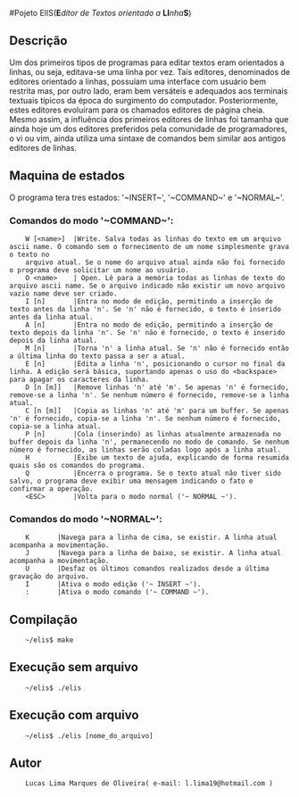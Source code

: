 #Pojeto ElIS(**E**_ditor de Textos orientado a_ **LI**_nha_**S**)

## Descrição

Um dos primeiros tipos de programas para editar textos eram orientados a linhas, ou seja, editava-se uma linha por vez. Tais editores, denominados de editores orientado a linhas, possuíam uma interface com usuário bem restrita mas, por outro lado, eram bem versáteis e adequados aos terminais textuais típicos da época do surgimento do computador.
Posteriormente, estes editores evoluíram para os chamados editores de página cheia. Mesmo assim, a influência dos primeiros editores de linhas foi tamanha que ainda hoje um dos editores preferidos pela comunidade de programadores, o vi ou vim, ainda utiliza uma sintaxe de comandos bem similar aos antigos editores de linhas.

## Maquina de estados

O programa tera tres estados: '~INSERT~', '~COMMAND~' e '~NORMAL~'.

### Comandos do modo '~COMMAND~':
```
	W [<name>]	|Write. Salva todas as linhas do texto em um arquivo ascii name. O comando sem o fornecimento de um nome simplesmente grava o texto no
	arquivo atual. Se o nome do arquivo atual ainda não foi fornecido o programa deve solicitar um nome ao usuário.
	O <name>	| Open. Lê para a memória todas as linhas de texto do arquivo ascii name. Se o arquivo indicado não existir um novo arquivo vazio name deve ser criado.
	I [n]		|Entra no modo de edição, permitindo a inserção de texto antes da linha 'n'. Se 'n' não é fornecido, o texto é inserido antes da linha atual.
	A [n]		|Entra no modo de edição, permitindo a inserção de texto depois da linha 'n'. Se 'n' não é fornecido, o texto é inserido depois da linha atual.
	M [n]		|Torna 'n' a linha atual. Se 'n' não é fornecido então a última linha do texto passa a ser a atual.
	E [n]		|Edita a linha 'n', posicionando o cursor no final da linha. A edição será básica, suportando apenas o uso do <backspace> para apagar os caracteres da linha.
	D [n [m]]	|Remove linhas 'n' até 'm'. Se apenas 'n' é fornecido, remove-se a linha 'n'. Se nenhum número é fornecido, remove-se a linha atual.
	C [n [m]]	|Copia as linhas 'n' até 'm' para um buffer. Se apenas 'n' é fornecido, copia-se a linha 'n'. Se nenhum número é fornecido, copia-se a linha atual.
	P [n]		|Cola (inserindo) as linhas atualmente armazenada no buffer depois da linha 'n', permanecendo no modo de comando. Se nenhum número é fornecido, as linhas serão coladas logo após a linha atual.
	H 			|Exibe um texto de ajuda, explicando de forma resumida quais são os comandos do programa.
	Q 			|Encerra o programa. Se o texto atual não tiver sido salvo, o programa deve exibir uma mensagem indicando o fato e confirmar a operação.
	<ESC>		|Volta para o modo normal ('~ NORMAL ~').

```

### Comandos do modo '~NORMAL~':
```
	K 		|Navega para a linha de cima, se existir. A linha atual acompanha a movimentação.
	J		|Navega para a linha de baixo, se existir. A linha atual acompanha a movimentação.
	U 		|Desfaz os últimos comandos realizados desde a última gravação do arquivo.
	I 		|Ativa o modo edição ('~ INSERT ~').
	:		|Ativa o modo comando ('~ COMMAND ~').

```
## Compilação
```
	~/elis$ make
```

## Execução sem arquivo
```
	~/elis$ ./elis
```

## Execução com arquivo
```
	~/elis$ ./elis [nome_do_arquivo]
```

## Autor
```
	Lucas Lima Marques de Oliveira( e-mail: l.lima19@hotmail.com )
```